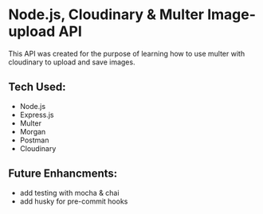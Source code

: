 # Node.js, Cloudinary & Multer Image-upload API

This API was created for the purpose of learning how to use multer with cloudinary to upload and save images.

## Tech Used:

- Node.js
- Express.js
- Multer
- Morgan
- Postman
- Cloudinary

## Future Enhancments:

- add testing with mocha & chai
- add husky for pre-commit hooks
